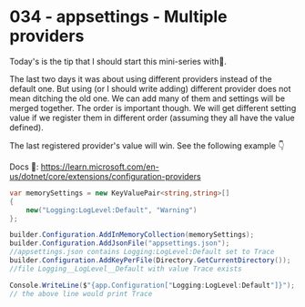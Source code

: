# 034 - appsettings - Multiple providers #

Today's is the tip that I should start this mini-series with🎯.

The last two days it was about using different providers instead of the default one. But using (or I should write adding) different provider does not mean ditching the old one. We can add many of them and settings will be merged together. The order is important though. We will get different setting value if we register them in different order (assuming they all have the value defined).

The last registered provider's value will win. See the following example 👇

Docs 📑: https://learn.microsoft.com/en-us/dotnet/core/extensions/configuration-providers

```csharp
var memorySettings = new KeyValuePair<string,string>[]
{
    new("Logging:LogLevel:Default", "Warning")
};

builder.Configuration.AddInMemoryCollection(memorySettings);
builder.Configuration.AddJsonFile("appsettings.json");
//appsettings.json contains Logging:LogLevel:Default set to Trace
builder.Configuration.AddKeyPerFile(Directory.GetCurrentDirectory());
//file Logging__LogLevel__Default with value Trace exists

Console.WriteLine($"{app.Configuration["Logging:LogLevel:Default"]}");
// the above line would print Trace
```